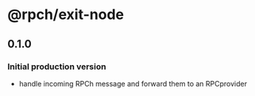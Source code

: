 # @rpch/exit-node

## 0.1.0

### Initial production version

- handle incoming RPCh message and forward them to an RPCprovider
